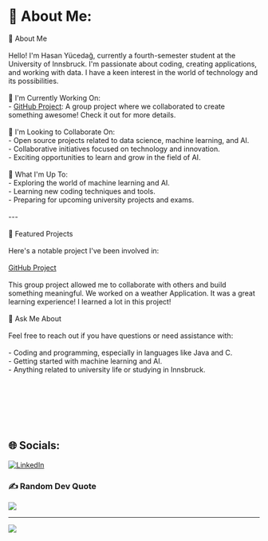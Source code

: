 # 💫 About Me:
👋 About Me<br><br>Hello! I'm Hasan Yücedağ, currently a fourth-semester student at the University of Innsbruck. I'm passionate about coding, creating applications, and working with data. I have a keen interest in the world of technology and its possibilities.<br><br>🔭 I'm Currently Working On:<br>- [GitHub Project](https://github.com/hasanycdg/github_projekt.git): A group project where we collaborated to create something awesome! Check it out for more details.<br><br>👯 I'm Looking to Collaborate On:<br>- Open source projects related to data science, machine learning, and AI.<br>- Collaborative initiatives focused on technology and innovation.<br>- Exciting opportunities to learn and grow in the field of AI.<br><br>🌱 What I'm Up To:<br>- Exploring the world of machine learning and AI.<br>- Learning new coding techniques and tools.<br>- Preparing for upcoming university projects and exams.<br><br>---<br><br> 🚀 Featured Projects<br><br>Here's a notable project I've been involved in:<br><br> [GitHub Project](https://github.com/hasanycdg/github_projekt.git)<br><br>This group project allowed me to collaborate with others and build something meaningful. We worked on a weather Application. It was a great learning experience! I learned a lot in this project!<br><br> 💬 Ask Me About<br><br>Feel free to reach out if you have questions or need assistance with:<br><br>- Coding and programming, especially in languages like Java and C.<br>- Getting started with machine learning and AI.<br>- Anything related to university life or studying in Innsbruck.<br><br><br><br><br><br><br>

## 🌐 Socials:
[![LinkedIn](https://img.shields.io/badge/LinkedIn-%230077B5.svg?logo=linkedin&logoColor=white)](https://linkedin.com/in/https://www.linkedin.com/in/hasan-y%C3%BCcedag/) 

### ✍️ Random Dev Quote
![](https://quotes-github-readme.vercel.app/api?type=horizontal&theme=radical)

---
[![](https://visitcount.itsvg.in/api?id=hasanycdg&icon=0&color=0)](https://visitcount.itsvg.in)

